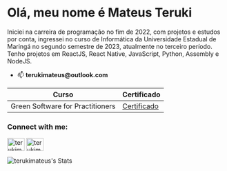 # Olá, meu nome é Mateus Teruki

Iniciei na carreira de programação no fim de 2022, com projetos e estudos por conta, ingressei no curso de Informática da Universidade Estadual de Maringá no segundo semestre de 2023, atualmente no terceiro período. Tenho projetos em ReactJS, React Native, JavaScript, Python, Assembly e NodeJS.

- 📫 __terukimateus@outlook.com__

| Curso | Certificado |
|---------- | --------- |
|Green Software for Practitioners| [Certificado](https://ti-user-certificates.s3.amazonaws.com/e0df7fbf-a057-42af-8a1f-590912be5460/32ede1f9-3fdd-4ffa-9ef7-5415d05cf8f2-mateus-teruki-4f4006d8-2090-4323-9765-781306c92fdb-certificate.pdf)| 

<h3 align="left">Connect with me:</h3>
<p align="left">
<a href="https://linkedin.com/in/terukimateus" target="blank"><img align="center" src="https://raw.githubusercontent.com/rahuldkjain/github-profile-readme-generator/master/src/images/icons/Social/linked-in-alt.svg" alt="terukimateus" height="30" width="40" /></a>
<a href="https://instagram.com/terukimateus" target="blank"><img align="center" src="https://raw.githubusercontent.com/rahuldkjain/github-profile-readme-generator/master/src/images/icons/Social/instagram.svg" alt="terukimateus" height="30" width="40" /></a>
</p>

![terukimateus's Stats](https://github-readme-stats.vercel.app/api?username=terukimateus&theme=shades-of-purple&show_icons=true&hide_border=true&count_private=true)
